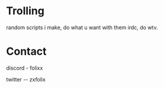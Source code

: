 # Trolling
random scripts i make, do what u want with them irdc, do wtv.

# Contact
discord - folixx

twitter -- zxfolix
